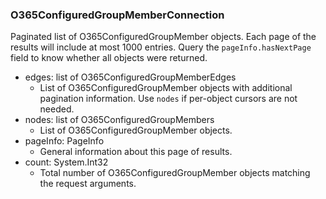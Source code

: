 ### O365ConfiguredGroupMemberConnection
Paginated list of O365ConfiguredGroupMember objects. Each page of the results will include at most 1000 entries. Query the `pageInfo.hasNextPage` field to know whether all objects were returned.

- edges: list of O365ConfiguredGroupMemberEdges
  - List of O365ConfiguredGroupMember objects with additional pagination information. Use `nodes` if per-object cursors are not needed.
- nodes: list of O365ConfiguredGroupMembers
  - List of O365ConfiguredGroupMember objects.
- pageInfo: PageInfo
  - General information about this page of results.
- count: System.Int32
  - Total number of O365ConfiguredGroupMember objects matching the request arguments.
